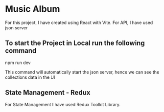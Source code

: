# Music Album

For this project, I have created using React with Vite.
For API, I have used json server

## To start the Project in Local run the following command

npm run dev

This command will automatically start the json server, hence we can see the collections data in the UI

## State Management - Redux

For State Management I have used Redux Toolkit Library.
